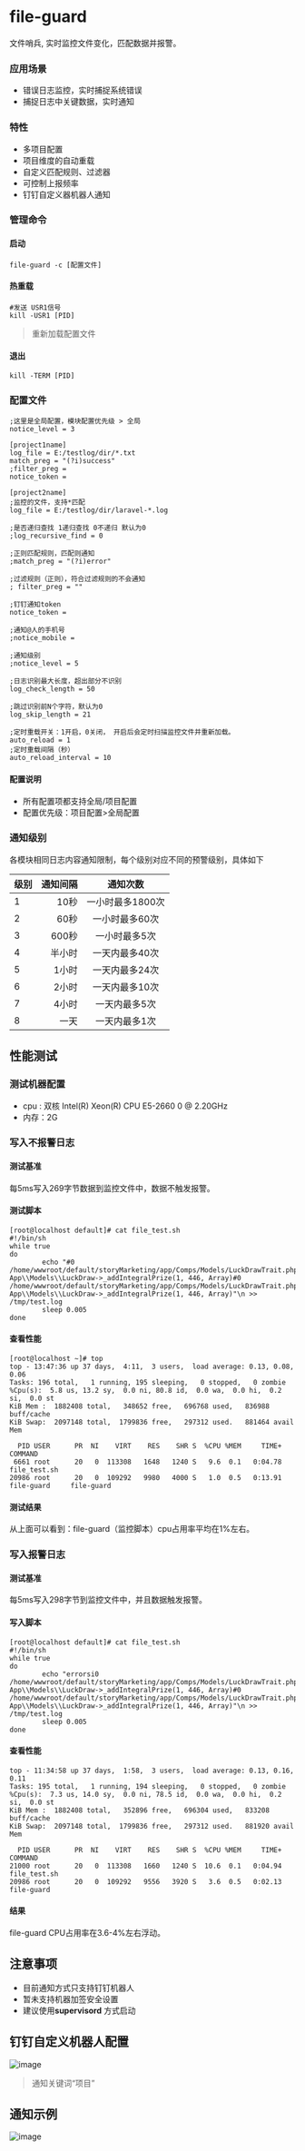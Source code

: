 # file-guard
文件哨兵, 实时监控文件变化，匹配数据并报警。

### 应用场景
- 错误日志监控，实时捕捉系统错误
- 捕捉日志中关键数据，实时通知

### 特性
- 多项目配置
- 项目维度的自动重载
- 自定义匹配规则、过滤器
- 可控制上报频率
- 钉钉自定义器机器人通知

### 管理命令

#### 启动
```
file-guard -c [配置文件]
```

#### 热重载
```
#发送 USR1信号
kill -USR1 [PID]
```
> 重新加载配置文件

#### 退出
```
kill -TERM [PID]
```

### 配置文件

```
;这里是全局配置，模块配置优先级 > 全局
notice_level = 3

[project1name]
log_file = E:/testlog/dir/*.txt
match_preg = "(?i)success"
;filter_preg = 
notice_token = 

[project2name]
;监控的文件，支持*匹配
log_file = E:/testlog/dir/laravel-*.log

;是否递归查找 1递归查找 0不递归 默认为0
;log_recursive_find = 0

;正则匹配规则，匹配则通知
;match_preg = "(?i)error"

;过滤规则（正则），符合过滤规则的不会通知
; filter_preg = ""

;钉钉通知token
notice_token = 

;通知@人的手机号
;notice_mobile = 

;通知级别
;notice_level = 5

;日志识别最大长度，超出部分不识别
log_check_length = 50

;跳过识别前N个字符，默认为0
log_skip_length = 21

;定时重载开关：1开启，0关闭， 开启后会定时扫描监控文件并重新加载。
auto_reload = 1
;定时重载间隔（秒）
auto_reload_interval = 10
```
#### 配置说明
- 所有配置项都支持全局/项目配置
- 配置优先级：项目配置>全局配置

### 通知级别

各模块相同日志内容通知限制，每个级别对应不同的预警级别，具体如下

| 级别        | 通知间隔   |  通知次数  |
| --------   | -----:  | :----:  |
| 1        | 10秒   |   一小时最多1800次     |
| 2        |   60秒   |   一小时最多60次   |
| 3        |    600秒    |  一小时最多5次  |
| 4        |    半小时    |  一天内最多40次  |
| 5        |    1小时    |  一天内最多24次  |
| 6        |    2小时    |  一天内最多10次  |
| 7        |    4小时    | 一天内最多5次  |
| 8        |    一天    |  一天内最多1次  |

## 性能测试


### 测试机器配置
- cpu : 双核 Intel(R) Xeon(R) CPU E5-2660 0 @ 2.20GHz
- 内存：2G


### 写入不报警日志

#### 测试基准
每5ms写入269字节数据到监控文件中，数据不触发报警。

#### 测试脚本

```
[root@localhost default]# cat file_test.sh
#!/bin/sh
while true
do
        echo "#0 /home/wwwroot/default/storyMarketing/app/Comps/Models/LuckDrawTrait.php(162): App\\Models\\LuckDraw->_addIntegralPrize(1, 446, Array)#0 /home/wwwroot/default/storyMarketing/app/Comps/Models/LuckDrawTrait.php(162): App\\Models\\LuckDraw->_addIntegralPrize(1, 446, Array)"\n >> /tmp/test.log
        sleep 0.005
done
```

#### 查看性能
```
[root@localhost ~]# top
top - 13:47:36 up 37 days,  4:11,  3 users,  load average: 0.13, 0.08, 0.06
Tasks: 196 total,   1 running, 195 sleeping,   0 stopped,   0 zombie
%Cpu(s):  5.8 us, 13.2 sy,  0.0 ni, 80.8 id,  0.0 wa,  0.0 hi,  0.2 si,  0.0 st
KiB Mem :  1882408 total,   348652 free,   696768 used,   836988 buff/cache
KiB Swap:  2097148 total,  1799836 free,   297312 used.   881464 avail Mem 

  PID USER      PR  NI    VIRT    RES    SHR S  %CPU %MEM     TIME+ COMMAND                                                                                                                                                             
 6661 root      20   0  113308   1648   1240 S   9.6  0.1   0:04.78 file_test.sh                                                                                                                                                        
20986 root      20   0  109292   9980   4000 S   1.0  0.5   0:13.91 file-guard     file-guard 
```
#### 测试结果
从上面可以看到：file-guard（监控脚本）cpu占用率平均在1%左右。


### 写入报警日志
#### 测试基准

每5ms写入298字节到监控文件中，并且数据触发报警。
#### 写入脚本
```
[root@localhost default]# cat file_test.sh 
#!/bin/sh
while true
do
        echo "errorsi0 /home/wwwroot/default/storyMarketing/app/Comps/Models/LuckDrawTrait.php(162): App\\Models\\LuckDraw->_addIntegralPrize(1, 446, Array)#0 /home/wwwroot/default/storyMarketing/app/Comps/Models/LuckDrawTrait.php(162): App\\Models\\LuckDraw->_addIntegralPrize(1, 446, Array)"\n >> /tmp/test.log
        sleep 0.005
done
```

#### 查看性能

```
top - 11:34:58 up 37 days,  1:58,  3 users,  load average: 0.13, 0.16, 0.11
Tasks: 195 total,   1 running, 194 sleeping,   0 stopped,   0 zombie
%Cpu(s):  7.3 us, 14.0 sy,  0.0 ni, 78.5 id,  0.0 wa,  0.0 hi,  0.2 si,  0.0 st
KiB Mem :  1882408 total,   352896 free,   696304 used,   833208 buff/cache
KiB Swap:  2097148 total,  1799836 free,   297312 used.   881920 avail Mem 

  PID USER      PR  NI    VIRT    RES    SHR S  %CPU %MEM     TIME+ COMMAND                                                                                                                                                             
21000 root      20   0  113308   1660   1240 S  10.6  0.1   0:04.94 file_test.sh                                                                                                                                                        
20986 root      20   0  109292   9556   3920 S   3.6  0.5   0:02.13 file-guard  
```

#### 结果
file-guard CPU占用率在3.6-4%左右浮动。

## 注意事项
- 目前通知方式只支持钉钉机器人
- 暂未支持机器加签安全设置
- 建议使用**supervisord** 方式启动

## 钉钉自定义机器人配置
![image](https://github.com/xuanwolei/file-guard/blob/master/doc/images/rebot_config.png)
> 通知关键词“项目”

## 通知示例
![image](https://github.com/xuanwolei/file-guard/blob/master/doc/images/notice_format.png)







